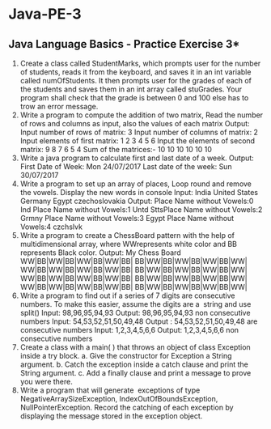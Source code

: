 # Java-PE-3
**********Java Language Basics - Practice Exercise 3***********
----------------------------------------------------------------------------------------------------
1. Create a class called StudentMarks, which prompts user for the number of students, reads it
from the keyboard, and saves it in an int variable called numOfStudents. It then prompts user for the
grades of each of the students and saves them in an int array called stuGrades. Your program shall
check that the grade is between 0 and 100 else has to trow an error message.
2. Write a program to compute the addition of two matrix, Read the number of rows and columns
as input, also the values of each matrix
Output:
Input number of rows of matrix: 3
Input number of columns of matrix: 2
Input elements of first matrix: 1 2 3 4 5 6
Input the elements of second matrix: 9 8 7 6 5 4
Sum of the matrices:-
10
10
10
10
10
10
3. Write a java program to calculate first and last date of a week.
Output:
First Date of Week:
Mon 24/07/2017
Last date of the week:
Sun 30/07/2017
4. Write a program to set up an array of places, Loop round and remove the vowels. Display the new
words in console
Input:
India
United States
Germany
Egypt
czechoslovakia
Output:
Place Name without Vowels:0 Ind
Place Name without Vowels:1 Untd SttsPlace Name without Vowels:2 Grmny
Place Name without Vowels:3 Egypt
Place Name without Vowels:4 czchslvk
5. Write a program to create a ChessBoard pattern with the help of multidimensional array, where
WWrepresents white color and BB represents Black color.
Output:
My Chess Board
WW|BB|WW|BB|WW|BB|WW|BB|
BB|WW|BB|WW|BB|WW|BB|WW|
WW|BB|WW|BB|WW|BB|WW|BB|
BB|WW|BB|WW|BB|WW|BB|WW|
WW|BB|WW|BB|WW|BB|WW|BB|
BB|WW|BB|WW|BB|WW|BB|WW|
WW|BB|WW|BB|WW|BB|WW|BB|
BB|WW|BB|WW|BB|WW|BB|WW|
6. Write a program to find out if a series of 7 digits are consecutive numbers. To make this easier,
assume the digits are a ​ string​ and use split()
Input: 98,96,95,94,93
Output: 98,96,95,94,93 non consecutive numbers
Input: 54,53,52,51,50,49,48
Output : 54,53,52,51,50,49,48 are consecutive numbers
Input: 1,2,3,4,5,6,6
Output: 1,2,3,4,5,6,6 non consecutive numbers
7. Create a class with a main( ) that throws an object of class Exception inside a try block.
a. Give the constructor for Exception a ​ String​ argument.
b. Catch the exception inside a catch clause and print the ​ String​ argument.
c. Add a finally clause and print a message to prove you were there.
8. Write a program that will generate ​ exceptions​ of type NegativeArraySizeException,
IndexOutOfBoundsException, NullPointerException. Record the catching of each exception by
displaying the message stored in the exception object.
